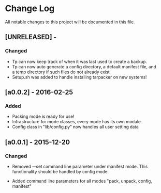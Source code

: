 # Change Log
All notable changes to this project will be documented in this file.

## [UNRELEASED] -

### Changed
- Tp can now keep track of when it was last used to create a backup.
- Tp can now auto generate a config directory, a default manifest file, and a temp directory if such files do not already exist
- Setup.sh was added to handle installing tarpacker on new systems! 

## [a0.0.2] - 2016-02-25  

### Added
- Packing mode is ready for use!
- Infrastructure for mode classes, every mode has its own module
- Config class in "lib/config.py" now handles all user setting data

## [a0.0.1] - 2015-12-20

### Changed
- Removed --set command line parameter under manifest mode.
This functionality should be handled by config mode.

- Added command line parameters for all modes "pack, unpack, config, manifest"

